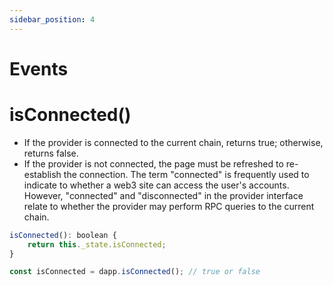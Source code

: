 ```yaml
---
sidebar_position: 4
---
```


# Events

# isConnected()
* If the provider is connected to the current chain, returns true; otherwise, returns false.
* If the provider is not connected, the page must be refreshed to re-establish the connection. The term "connected" is frequently used to indicate to whether a web3 site can access the user's accounts. However, "connected" and "disconnected" in the provider interface relate to whether the provider may perform RPC queries to the current chain.

```javascript
isConnected(): boolean {
    return this._state.isConnected;
}

const isConnected = dapp.isConnected(); // true or false
```